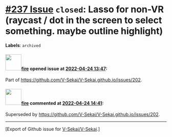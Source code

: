 # [\#237 Issue](https://github.com/V-Sekai/V-Sekai/issues/237) `closed`: Lasso for non-VR (raycast / dot in the screen to select something. maybe outline highlight)
**Labels**: `archived`


#### <img src="https://avatars.githubusercontent.com/u/32321?u=c2e06a3d2b49a467aa907e54aa259516440267cc&v=4" width="50">[fire](https://github.com/fire) opened issue at [2022-04-24 13:47](https://github.com/V-Sekai/V-Sekai/issues/237):

Part of https://github.com/V-Sekai/V-Sekai.github.io/issues/202.

#### <img src="https://avatars.githubusercontent.com/u/32321?u=c2e06a3d2b49a467aa907e54aa259516440267cc&v=4" width="50">[fire](https://github.com/fire) commented at [2022-04-24 14:41](https://github.com/V-Sekai/V-Sekai/issues/237#issuecomment-1107855160):

Superseded by https://github.com/V-Sekai/V-Sekai.github.io/issues/202.


-------------------------------------------------------------------------------



[Export of Github issue for [V-Sekai/V-Sekai](https://github.com/V-Sekai/V-Sekai).]
